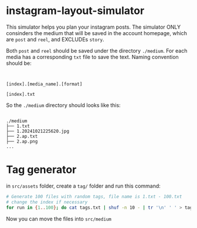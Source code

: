 # instagram-layout-simulator

This simulator helps you plan your instagram posts. The simulator ONLY consinders the medium that will be saved in the account homepage, which are `post` and `reel`, and EXCLUDEs `story`.

Both `post` and `reel` should be saved under the directory `./medium`. For each media has a corresponding `txt` file to save the text. Naming convention should be:

<pre><code>
<!-- the media -->
[index].[media_name].[format]
<!-- the text -->
[index].txt
</code></pre>

So the `./medium` directory should looks like this:

<pre><code>
./medium
├── 1.txt
├── 1.20241021225620.jpg
├── 2.ap.txt
├── 2.ap.png
...
</code></pre>

# Tag generator

in `src/assets` folder, create a `tag/` folder and run this command:

```bash
# Generate 100 files with random tags, file name is 1.txt - 100.txt
# change the index if necessary
for run in {1..100}; do cat tags.txt | shuf -n 10 - | tr '\n' ' ' > tag/${run}.txt; done
```

Now you can move the files into `src/medium`
